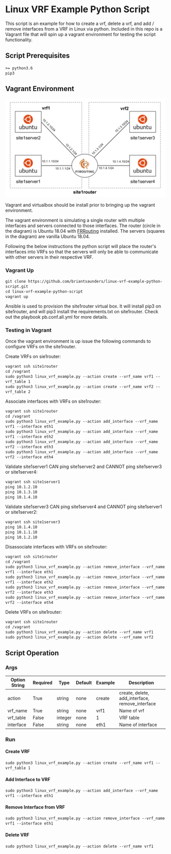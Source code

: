 # Linux VRF Example Python Script

This script is an example for how to create a vrf, delete a vrf, and add / remove interfaces from a VRF in Linux via python.  Included in this repo is a Vagrant file that will spin up a vagrant environment for testing the script functionality.

## Script Prerequisites

```
>= python3.6
pip3
```

## Vagrant Environment

![environment](https://github.com/briantsaunders/linux-vrf-example-python-script/blob/master/docs/environment.PNG?raw=true)

Vagrant and virtualbox should be install prior to bringing up the vagrant environment.

The vagrant environment is simulating a single router with multiple interfaces and servers connected to those interfaces.  The router (circle in the diagram) is Ubuntu 18.04 with [FRRouting](https://frrouting.org/) installed.  The servers (squares in the diagram) are vanilla Ubuntu 18.04.

Following the below instructions the python script will place the router's interfaces into VRFs so that the servers will only be able to communicate with other servers in their respective VRF.

### Vagrant Up

```
git clone https://github.com/briantsaunders/linux-vrf-example-python-script.git
cd linux-vrf-example-python-script
vagrant up
```

Ansible is used to provision the site1router virtual box.  It will install pip3 on site1router, and will pip3 install the requirements.txt on site1router.  Check out the playbook pb.conf.all.yml for more details.

### Testing in Vagrant

Once the vagrant environment is up issue the following commands to configure VRFs on the site1router.

Create VRFs on sie1router:
```
vagrant ssh site1router
cd /vagrant
sudo python3 linux_vrf_example.py --action create --vrf_name vrf1 --vrf_table 1
sudo python3 linux_vrf_example.py --action create --vrf_name vrf2 --vrf_table 2
```

Associate interfaces with VRFs on site1router:
```
vagrant ssh site1router
cd /vagrant
sudo python3 linux_vrf_example.py --action add_interface --vrf_name vrf1 --interface eth1
sudo python3 linux_vrf_example.py --action add_interface --vrf_name vrf1 --interface eth2
sudo python3 linux_vrf_example.py --action add_interface --vrf_name vrf2 --interface eth3
sudo python3 linux_vrf_example.py --action add_interface --vrf_name vrf2 --interface eth4
```

Validate site1server1 CAN ping site1server2 and CANNOT ping site1server3 or site1server4:
```
vagrant ssh site1server1
ping 10.1.2.10
ping 10.1.3.10
ping 10.1.4.10
```

Validate site1server3 CAN ping site1server4 and CANNOT ping site1server1 or site1server2:
```
vagrant ssh site1server3
ping 10.1.4.10
ping 10.1.1.10
ping 10.1.2.10
```

Disassociate interfaces with VRFs on site1router:
```
vagrant ssh site1router
cd /vagrant
sudo python3 linux_vrf_example.py --action remove_interface --vrf_name vrf1 --interface eth1
sudo python3 linux_vrf_example.py --action remove_interface --vrf_name vrf1 --interface eth2
sudo python3 linux_vrf_example.py --action remove_interface --vrf_name vrf2 --interface eth3
sudo python3 linux_vrf_example.py --action remove_interface --vrf_name vrf2 --interface eth4
```

Delete VRFs on site1router:
```
vagrant ssh site1router
cd /vagrant
sudo python3 linux_vrf_example.py --action delete --vrf_name vrf1
sudo python3 linux_vrf_example.py --action delete --vrf_name vrf2
```

## Script Operation

### Args

| Option String | Required | Type    | Default | Example  | Description    |
|---------------|----------|---------|---------|----------|----------------|
| action    | True     | string  | none    | create | create, delete, add_interface, remove_interface  |
| vrf_name   | True     | string  | none    | vrf1 | Name of vrf |
| vrf_table           | False     | integer | none    | 1      | VRF table     |
| interface | False | string | none    | eth1   | Name of interface |

### Run

#### Create VRF

```
sudo python3 linux_vrf_example.py --action create --vrf_name vrf1 --vrf_table 1
```

#### Add Interface to VRF

```
sudo python3 linux_vrf_example.py --action add_interface --vrf_name vrf1 --interface eth1
```

#### Remove Interface from VRF

```
sudo python3 linux_vrf_example.py --action remove_interface --vrf_name vrf1 --interface eth1
```

#### Delete VRF

```
sudo python3 linux_vrf_example.py --action delete --vrf_name vrf1
```